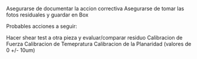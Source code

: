 


Asegurarse de documentar la accion correctiva
Asegurarse de tomar las fotos residuales y guardar en Box

Probables acciones a seguir:

Hacer shear test a otra pieza y evaluar/comparar residuo
Calibracion de Fuerza
Calibracion de Temepratura
Calibracion de la Planaridad (valores de 0 +/- 10um)
